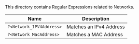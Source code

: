 ﻿This directory contains Regular Expressions related to Networks.

|Name|Description|
|-|-|
|```?<Network_IPV4Address>```|Matches an IPv4 Address|
|```?<Network_MacAddress>``` |Matches a MAC   Address|
